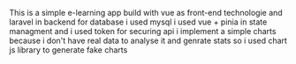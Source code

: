 This is a simple e-learning app build with vue as front-end technologie and laravel in backend
for database i used mysql
i used vue + pinia in state managment 
and i used token for securing api
i implement a simple charts because i don't have real data to analyse
it and genrate stats so i used chart js library to generate fake charts 